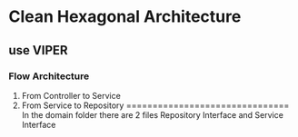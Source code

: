 # Clean Hexagonal Architecture
## use VIPER

### Flow Architecture 
1. From Controller to Service
2. From Service to Repository
===============================
In the domain folder there are 2 files Repository Interface and Service Interface